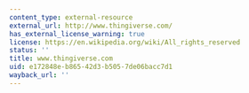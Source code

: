 ```yaml
---
content_type: external-resource
external_url: http://www.thingiverse.com/
has_external_license_warning: true
license: https://en.wikipedia.org/wiki/All_rights_reserved
status: ''
title: www.thingiverse.com
uid: e172848e-b865-42d3-b505-7de06bacc7d1
wayback_url: ''
---
```


